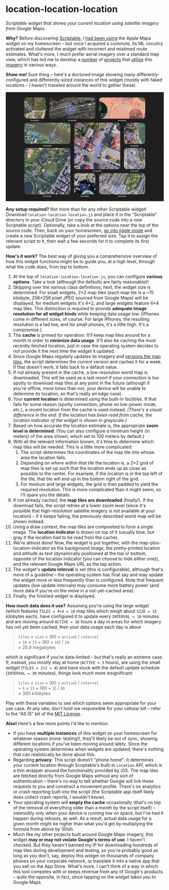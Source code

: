 # location-location-location

*Scriptable widget that shows your current location using satellite imagery from Google Maps.*

**Why?**
Before discovering [Scriptable](https://scriptable.app), I [had been using](https://twitter.com/doersino/status/1419752656273281037) the Apple Maps widget on my homescreen – but once I acquired a commute, its ML circuitry activated and cluttered the widget with incorrect and mistimed route estimates. What's more, I much prefer aerial imagery over a standard map view, which has led me to develop a [number](https://github.com/doersino/aerialbot) of [projects](https://github.com/doersino/gomati) that [utilize](https://github.com/doersino/google-maps-at-88-mph) this [imagery](https://github.com/doersino/earthacrosstime) in various ways.


**Show me!**
Sure thing – here's a doctored image showing many differently-configured and differently-sized instances of this widget (mostly with faked locations – I haven't traveled around the world to gather these).

![](demo.jpg)


**Any setup required?**
Not more than for any other Scriptable widget! Download `location-location-location.js` and place it in the "Scriptable" directory in your iCloud Drive (or copy the source code into a new Scriptable script). Optionally, take a look at the options near the top of the source code. Then, back on your homescreen, [go into jiggle mode](https://www.youtube.com/watch?v=pAOjDXdiUzM) and create a new Scriptable widget of your preferred size. Tap it to assign the relevant script to it, then wait a few seconds for it to complete its first update.


**How's it work?**
The best way of giving you a comprehensive overview of how this widget functions might be to guide you, at a high level, through what the code does, from top to bottom.

1. At the top of `location-location-location.js`, you can configure **various options**. Take a look (although the defaults are fairly reasonable)!
2. Skipping over the various class definitions; next, the widget size is determined. For small widgets, 2×2 map tiles (each map tile is a ~15 kilobyte, 256×256 pixel JPEG sourced from Google Maps) will be displayed, for medium widgets it's 4×2, and large widgets feature 4×4 map tiles. This distinction is required to provide **adequate image resolution for all widget kinds** while keeping data usage low. (iPhones come in different sizes, of course: For large iPhones, the resulting resolution is a tad low, and for small phones, it's a little high. It's a compromise.)
3. The **cache** is primed for operation: It'll keep map tiles around for a month in order to **minimize data usage**. It'll also be caching the most recently fetched location, just in case the operating system decides to not provide it the next time the widget it updated.
4. Since Google Maps regularly updates its imagery and [versions the map tiles](https://github.com/doersino/google-maps-at-88-mph), the script determines the *current* version and caches it for a week. If that doesn't work, it falls back to a default value.
5. If not already present in the cache, a low-resolution world map is downloaded. This will be used as a last resort if your connection is too spotty to download map tiles at any point in the future (although if you're offline, more times than not, your device will be unable to determine its location, so that's really an edge case).
6. Your **current location** is determined using the built-in facilities. If that fails for some reason (spotty connection, phone on low-power mode, etc.), a recent location from the cache is used instead. *(There's a visual difference in the end: If the location has been read from cache, the location indicator of the widget is shown in grayscale.)*
7. Based on how accurate the location estimate is, the appropriate **zoom level is determined**. (You can also configure a minimum height (in meters) of the area shown, which set to 100 meters by default.)
8. With all the relevant information known, it's time to determine which map tiles will be needed. This is a little more complicated:
    1. The script determines the coordinates of the map tile into whose area the location falls.
    2. Depending on *where within that tile* the location is, a 2×2 grid of map tiles is set up such that the location ends up as close as possible to the center. For example, if the location is in the top left of the tile, that tile will end up in the bottom right of the grid.
    3. For medium and large widgets, the grid is then padded to yield the required resolution. This is more complicated than it might seem, so I'll spare you the details.
9. If not already cached, the **map tiles are downloaded** (finally!). If the download fails, the script retries at a lower zoom level (since it's possible that high-resolution satellite imagery is not available at your location) – if it keeps failing, the previously described world map will be shown instead.
9. Using a draw context, the map tiles are composited to form a single image. The **location indicator** is drawn on top of it (usually blue, but gray if the location had to be read from the cache).
10. We're almost done! Now, the widget is put together, with the map-plus-location-indicator as the background image, the pretty-printed location and altitude as text (dynamically positioned at the top or bottom, opposite of the location indicator (you can choose to hide either one)), and the relevant Google Maps URL as the tap action.
11. The widget's **update interval** is set (this is configurable), although that's more of a guideline – the operating system has final say and may update the widget more or less frequently than is configured. Note that frequent updates (low update intervals) may consume more battery power (and more data if you're on the move in a not-yet-cached area).
12. Finally, the finished widget is displayed.


**How much data does it use?**
Assuming you're using the large widget (which features `TILES = 4×4 = 16` map tiles which weigh about `SIZE = 15` kilobytes each), have configured it to update every `INTERVAL = 10` minutes and are moving around `ACTIVE = 16` hours a day in areas for which imagery has not yet been cached, then your data usage each day is about

> `tiles` × `size` × (60 × `active`) / `interval`  
> = `16` × `15` × (60 × `18`) / `10`  
> ≈ 25.9 megabytes

which is significant if you're data-limited – but that's really an extreme case. If, instead, you mostly stay at home (`ACTIVE = 3` hours), are using the small widget (`TILES = 2×2 = 4`) and have stuck with the default update schedule (`INTERVAL = 30` minutes), things look much more insignificant:

> `tiles` × `size` × (60 × `active`) / `interval`  
> = `4` × `15` × (60 × `3`) / `30`  
> ≈ 360 *kilo*bytes

Play with these variables to see which options seem appropriate for your use case. At any rate, don't hold me responsible for your cellular bill – refer to the "AS IS" bit of the [MIT License](../LICENSE).


**Also!**
Here's a few more points I'd like to mention.

* If you have **multiple instances** of this widget on your homescreen for whatever reason (mine: testing!), they’ll likely be out of sync, showing different locations if you've been moving around lately. Since the operating system determines when widgets are updated, there's nothing that can realistically be done about this.
* Regarding **privacy**: This script doesn't "phone home": It determines your current location through Scriptable's built-in `Location` API, which is a thin wrapper around the functionality provided by iOS. The map tiles are fetched directly from Google Maps without any sort of authentication – there's no way to tell whether Google will link these requests to you and construct a movement profile. There's no analytics or crash reporting built into the script (the Scriptable app itself likely does collect crash reports, I wouldn't know).
* Your operating system will **empty the cache** occasionally (that's on top of the removal of everything older than a month by the script itself) – ostensibly only when your device is running low on space, but I've had it happen during reboots, as well. As a result, actual data usage for a given month might be higher than what you'd get by multiplying the formula from above by 30ish.
* Much like my other projects built around Google Maps imagery, this widget **may or may not violate Google's terms of use**. I haven't checked. But they haven't banned my IP for downloading hundreds of map tiles during development and testing, so you're probably good as long as you don't, say, deploy this widget on thousands of company phones on your corporate network, or translate it into a native app that you sell on the App Store. What's more, I can't think of a way in which this tool competes with or keeps revenue from any of Google's products – quite the opposite, in fact, since tapping on the widget *takes you* to Google Maps.
